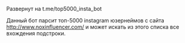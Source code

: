 Развернут на t.me/top5000_insta_bot

Данный бот парсит топ-5000 instagram юзернеймов с сайта http://www.noxinfluencer.com/ и может искать из этого списка все вхождения подстроки.